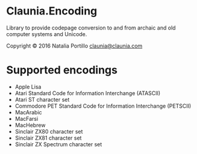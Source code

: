 ﻿Claunia.Encoding
================

Library to provide codepage conversion to and from archaic and old computer systems and Unicode.

Copyright © 2016 Natalia Portillo <claunia@claunia.com>

Supported encodings
==============================
* Apple Lisa
* Atari Standard Code for Information Interchange (ATASCII)
* Atari ST character set
* Commodore PET Standard Code for Information Interchange (PETSCII)
* MacArabic
* MacFarsi
* MacHebrew
* Sinclair ZX80 character set
* Sinclair ZX81 character set
* Sinclair ZX Spectrum character set
